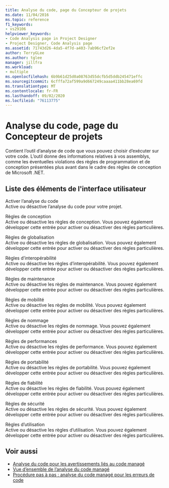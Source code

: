 ```yaml
---
title: Analyse du code, page du Concepteur de projets
ms.date: 11/04/2016
ms.topic: reference
f1_keywords:
- vs29106
helpviewer_keywords:
- Code Analysis page in Project Designer
- Project Designer, Code Analysis page
ms.assetid: 71743d26-4da5-4f7d-a403-7ab96cf2ef2e
author: TerryGLee
ms.author: tglee
manager: jillfra
ms.workload:
- multiple
ms.openlocfilehash: 6b9b61d25d0a08763d55dcfb5d5ddb245471effc
ms.sourcegitcommit: 6cfffa72af599a9d667249caaaa411bb28ea69fd
ms.translationtype: MT
ms.contentlocale: fr-FR
ms.lasthandoff: 09/02/2020
ms.locfileid: "76113775"
---
```

# <a name="code-analysis-project-designer"></a>Analyse du code, page du Concepteur de projets

Contient l’outil d’analyse de code que vous pouvez choisir d’exécuter sur votre code. L’outil donne des informations relatives à vos assemblys, comme les éventuelles violations des règles de programmation et de conception présentées plus avant dans le cadre des règles de conception de Microsoft .NET.

## <a name="uielement-list"></a>Liste des éléments de l'interface utilisateur

Activer l’analyse du code\
Active ou désactive l’analyse du code pour votre projet.

Règles de conception\
Active ou désactive les règles de conception. Vous pouvez également développer cette entrée pour activer ou désactiver des règles particulières.

Règles de globalisation\
Active ou désactive les règles de globalisation. Vous pouvez également développer cette entrée pour activer ou désactiver des règles particulières.

Règles d’interopérabilité\
Active ou désactive les règles d’interopérabilité. Vous pouvez également développer cette entrée pour activer ou désactiver des règles particulières.

Règles de maintenance\
Active ou désactive les règles de maintenance. Vous pouvez également développer cette entrée pour activer ou désactiver des règles particulières.

Règles de mobilité\
Active ou désactive les règles de mobilité. Vous pouvez également développer cette entrée pour activer ou désactiver des règles particulières.

Règles de nommage\
Active ou désactive les règles de nommage. Vous pouvez également développer cette entrée pour activer ou désactiver des règles particulières.

Règles de performances\
Active ou désactive les règles de performance. Vous pouvez également développer cette entrée pour activer ou désactiver des règles particulières.

Règles de portabilité\
Active ou désactive les règles de portabilité. Vous pouvez également développer cette entrée pour activer ou désactiver des règles particulières.

Règles de fiabilité\
Active ou désactive les règles de fiabilité. Vous pouvez également développer cette entrée pour activer ou désactiver des règles particulières.

Règles de sécurité\
Active ou désactive les règles de sécurité. Vous pouvez également développer cette entrée pour activer ou désactiver des règles particulières.

Règles d’utilisation\
Active ou désactive les règles d’utilisation. Vous pouvez également développer cette entrée pour activer ou désactiver des règles particulières.

## <a name="see-also"></a>Voir aussi

- [Analyse du code pour les avertissements liés au code managé](../../code-quality/code-analysis-for-managed-code-warnings.md)
- [Vue d’ensemble de l’analyse du code managé](../../code-quality/code-analysis-for-managed-code-overview.md)
- [Procédure pas à pas : analyse du code managé pour les erreurs de code](../../code-quality/walkthrough-analyzing-managed-code-for-code-defects.md)
